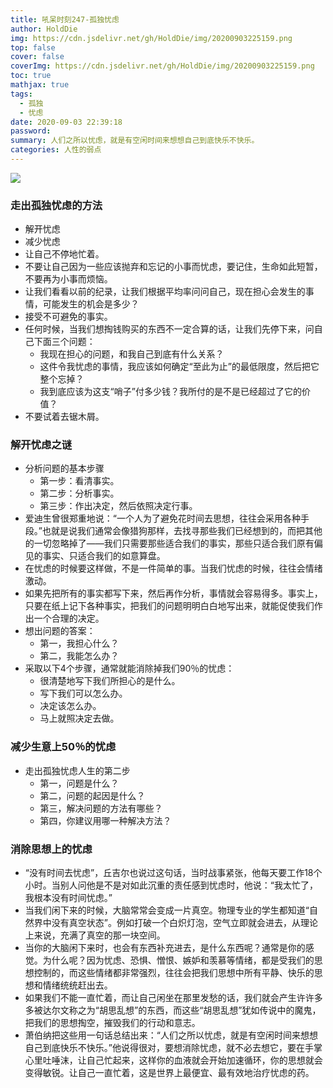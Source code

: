```yaml
---
title: 吼呆时刻247-孤独忧虑
author: HoldDie
img: https://cdn.jsdelivr.net/gh/HoldDie/img/20200903225159.png
top: false
cover: false
coverImg: https://cdn.jsdelivr.net/gh/HoldDie/img/20200903225159.png
toc: true
mathjax: true
tags:
  - 孤独
  - 忧虑
date: 2020-09-03 22:39:18
password: 
summary: 人们之所以忧虑，就是有空闲时间来想想自己到底快乐不快乐。 
categories: 人性的弱点
---
```


![](https://cdn.jsdelivr.net/gh/HoldDie/img/20200903225159.png)

### 走出孤独忧虑的方法

- 解开忧虑
- 减少忧虑
- 让自己不停地忙着。
- 不要让自己因为一些应该抛弃和忘记的小事而忧虑，要记住，生命如此短暂，不要再为小事而烦恼。
- 让我们看看以前的纪录，让我们根据平均率问问自己，现在担心会发生的事情，可能发生的机会是多少？
- 接受不可避免的事实。
- 任何时候，当我们想掏钱购买的东西不一定合算的话，让我们先停下来，问自己下面三个问题：
  - 我现在担心的问题，和我自己到底有什么关系？
  - 这件令我忧虑的事情，我应该如何确定“至此为止”的最低限度，然后把它整个忘掉？
  - 我到底应该为这支“哨子”付多少钱？我所付的是不是已经超过了它的价值？
- 不要试着去锯木屑。

### 解开忧虑之谜

- 分析问题的基本步骤
  - 第一步：看清事实。
  - 第二步：分析事实。
  - 第三步：作出决定，然后依照决定行事。
- 爱迪生曾很郑重地说：“一个人为了避免花时间去思想，往往会采用各种手段。”也就是说我们通常会像猎狗那样，去找寻那些我们已经想到的，而把其他的一切忽略掉了——我们只需要那些适合我们的事实，那些只适合我们原有偏见的事实、只适合我们的如意算盘。
- 在忧虑的时候要这样做，不是一件简单的事。当我们忧虑的时候，往往会情绪激动。
- 如果先把所有的事实都写下来，然后再作分析，事情就会容易得多。事实上，只要在纸上记下各种事实，把我们的问题明明白白地写出来，就能促使我们作出一个合理的决定。
- 想出问题的答案：
  - 第一，我担心什么？
  - 第二，我能怎么办？
- 采取以下4个步骤，通常就能消除掉我们90％的忧虑：
  - 很清楚地写下我们所担心的是什么。
  - 写下我们可以怎么办。
  - 决定该怎么办。
  - 马上就照决定去做。

### 减少生意上50％的忧虑

- 走出孤独忧虑人生的第二步
  - 第一，问题是什么？
  - 第二，问题的起因是什么？
  - 第三，解决问题的方法有哪些？
  - 第四，你建议用哪一种解决方法？

### 消除思想上的忧虑

- “没有时间去忧虑”，丘吉尔也说过这句话，当时战事紧张，他每天要工作18个小时。当别人问他是不是对如此沉重的责任感到忧虑时，他说：“我太忙了，我根本没有时间忧虑。”
- 当我们闲下来的时候，大脑常常会变成一片真空。物理专业的学生都知道“自然界中没有真空状态”。例如打破一个白炽灯泡，空气立即就会进去，从理论上来说，充满了真空的那一块空间。
- 当你的大脑闲下来时，也会有东西补充进去，是什么东西呢？通常是你的感觉。为什么呢？因为忧虑、恐惧、憎恨、嫉妒和羡慕等情绪，都是受我们的思想控制的，而这些情绪都非常强烈，往往会把我们思想中所有平静、快乐的思想和情绪统统赶出去。
- 如果我们不能一直忙着，而让自己闲坐在那里发愁的话，我们就会产生许许多多被达尔文称之为“胡思乱想”的东西，而这些“胡思乱想”犹如传说中的魔鬼，把我们的思想掏空，摧毁我们的行动和意志。
- 萧伯纳把这些用一句话总结出来：“人们之所以忧虑，就是有空闲时间来想想自己到底快乐不快乐。”他说得很对，要想消除忧虑，就不必去想它，要在手掌心里吐唾沫，让自己忙起来，这样你的血液就会开始加速循环，你的思想就会变得敏锐。让自己一直忙着，这是世界上最便宜、最有效地治疗忧虑的药。

